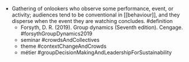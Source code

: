- Gathering of onlookers who observe some performance, event, or activity; audiences tend to be conventional in [[behaviour]], and they disperse when the event they are watching concludes. #definition
	- Forsyth, D. R. (2019). Group dynamics (Seventh edition). Cengage. #forsythGroupDynamics2019
	- seminar #crowdsAndCollectives
	- theme #contextChangeAndCrowds
	- métier #groupDecisionMakingAndLeadershipForSustainability